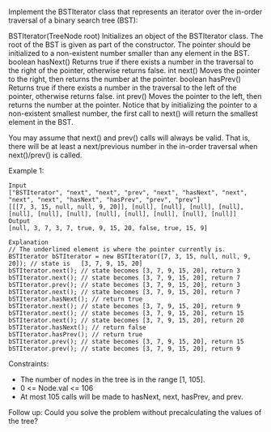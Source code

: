 Implement the BSTIterator class that represents an iterator over the in-order traversal of a binary search tree (BST):

BSTIterator(TreeNode root) Initializes an object of the BSTIterator class. The root of the BST is given as part of the constructor. The pointer should be initialized to a non-existent number smaller than any element in the BST.
boolean hasNext() Returns true if there exists a number in the traversal to the right of the pointer, otherwise returns false.
int next() Moves the pointer to the right, then returns the number at the pointer.
boolean hasPrev() Returns true if there exists a number in the traversal to the left of the pointer, otherwise returns false.
int prev() Moves the pointer to the left, then returns the number at the pointer.
Notice that by initializing the pointer to a non-existent smallest number, the first call to next() will return the smallest element in the BST.

You may assume that next() and prev() calls will always be valid. That is, there will be at least a next/previous number in the in-order traversal when next()/prev() is called.

 

Example 1:

```
Input
["BSTIterator", "next", "next", "prev", "next", "hasNext", "next", "next", "next", "hasNext", "hasPrev", "prev", "prev"]
[[[7, 3, 15, null, null, 9, 20]], [null], [null], [null], [null], [null], [null], [null], [null], [null], [null], [null], [null]]
Output
[null, 3, 7, 3, 7, true, 9, 15, 20, false, true, 15, 9]

Explanation
// The underlined element is where the pointer currently is.
BSTIterator bSTIterator = new BSTIterator([7, 3, 15, null, null, 9, 20]); // state is   [3, 7, 9, 15, 20]
bSTIterator.next(); // state becomes [3, 7, 9, 15, 20], return 3
bSTIterator.next(); // state becomes [3, 7, 9, 15, 20], return 7
bSTIterator.prev(); // state becomes [3, 7, 9, 15, 20], return 3
bSTIterator.next(); // state becomes [3, 7, 9, 15, 20], return 7
bSTIterator.hasNext(); // return true
bSTIterator.next(); // state becomes [3, 7, 9, 15, 20], return 9
bSTIterator.next(); // state becomes [3, 7, 9, 15, 20], return 15
bSTIterator.next(); // state becomes [3, 7, 9, 15, 20], return 20
bSTIterator.hasNext(); // return false
bSTIterator.hasPrev(); // return true
bSTIterator.prev(); // state becomes [3, 7, 9, 15, 20], return 15
bSTIterator.prev(); // state becomes [3, 7, 9, 15, 20], return 9
```

Constraints:

- The number of nodes in the tree is in the range [1, 105].
- 0 <= Node.val <= 106
- At most 105 calls will be made to hasNext, next, hasPrev, and prev.
 

Follow up: Could you solve the problem without precalculating the values of the tree?